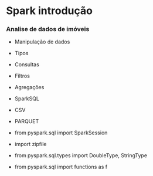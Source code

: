 # Spark introdução

### Analise de dados de imóveis

- Manipulação de dados
- Tipos
- Consultas
- Filtros
- Agregações
- SparkSQL
- CSV
- PARQUET

- from pyspark.sql import SparkSession
- import zipfile
- from pyspark.sql.types import DoubleType, StringType
- from pyspark.sql import functions as f